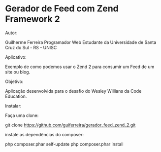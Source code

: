 Gerador de Feed com Zend Framework 2
====================================

Autor:

Guilherme Ferreira
Programador Web
Estudante da Universidade de Santa Cruz do Sul - RS - UNISC

Aplicativo:

Exemplo de como podemos usar o Zend 2 para consumir um Feed de um site ou blog.

Objetivo:

Aplicação desenvolvida para o desafio do Wesley Willians da Code Education.

Instalar:

Faça uma clone:

git clone https://github.com/guiferreira/gerador_feed_zend_2.git

instale as dependências do composer:

php composer.phar self-update
php composer.phar install
